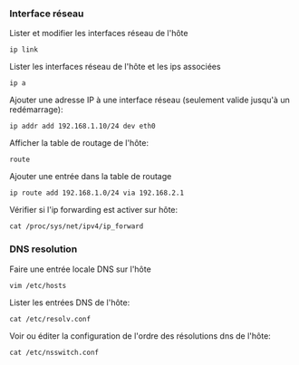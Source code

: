 ### Interface réseau

Lister et modifier les interfaces réseau de l'hôte
 ```
ip link
```

Lister les interfaces réseau de l'hôte et les ips associées
```
ip a
```

Ajouter une adresse IP à une interface réseau (seulement valide jusqu'à un redémarrage):
```
ip addr add 192.168.1.10/24 dev eth0
```

Afficher la table de routage de l'hôte:
```
route
```

Ajouter une entrée dans la table de routage
```
ip route add 192.168.1.0/24 via 192.168.2.1
```

Vérifier si l'ip forwarding est activer sur hôte:
```
cat /proc/sys/net/ipv4/ip_forward
```

### DNS resolution

Faire une entrée locale DNS sur l'hôte
```
vim /etc/hosts
```

Lister les entrées DNS  de l'hôte:
```
cat /etc/resolv.conf
```

Voir ou éditer la configuration de l'ordre des résolutions dns de l'hôte:
```
cat /etc/nsswitch.conf
```
